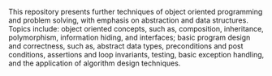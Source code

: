 This repository presents further techniques of object oriented programming and problem solving, with emphasis on abstraction and data structures. 
Topics include: object oriented concepts, such as, composition, inheritance, polymorphism, information hiding, and interfaces; 
basic program design and correctness, such as, abstract data types, preconditions and post conditions, assertions and loop invariants, testing, basic exception handling, and the application of algorithm design techniques. 
